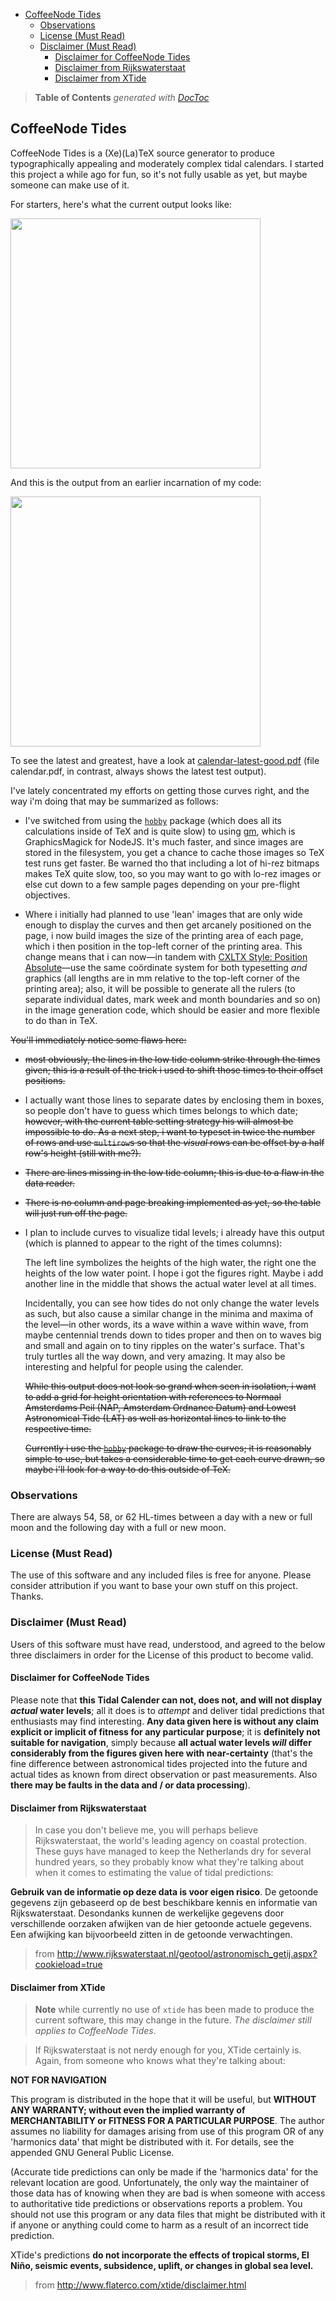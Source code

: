 

- [CoffeeNode Tides](#coffeenode-tides)
	- [Observations](#observations)
	- [License (Must Read)](#license-must-read)
	- [Disclaimer (Must Read)](#disclaimer-must-read)
		- [Disclaimer for CoffeeNode Tides](#disclaimer-for-coffeenode-tides)
		- [Disclaimer from Rijkswaterstaat](#disclaimer-from-rijkswaterstaat)
		- [Disclaimer from XTide](#disclaimer-from-xtide)

> **Table of Contents**  *generated with [DocToc](http://doctoc.herokuapp.com/)*


## CoffeeNode Tides

CoffeeNode Tides is a (Xe)(La)TeX source generator to produce typographically appealing and moderately complex
tidal calendars. I started this project a while ago for fun, so it's not fully usable as yet, but maybe
someone can make use of it.

For starters, here's what the current output looks like:

<img src='https://github.com/loveencounterflow/coffeenode-tides/raw/master/art/Screen%20Shot%202014-04-02%20at%2013.08.21.png' width=400px>

And this is the output from an earlier incarnation of my code:

<img src='https://github.com/loveencounterflow/coffeenode-tides/raw/master/art/Screen%20Shot%202014-03-20%20at%2020.47.55.png' width=400px>

To see the latest and greatest, have a look at [calendar-latest-good.pdf](https://github.com/loveencounterflow/coffeenode-tides/raw/master/calendar-latest-good.pdf)
(file calendar.pdf, in contrast, always shows the latest test output).

I've lately concentrated my efforts on getting those curves right, and the way i'm doing that may be summarized as
follows:

* I've switched from using the [`hobby`](http://ftp.uni-erlangen.de/mirrors/CTAN/graphics/pgf/contrib/hobby/hobby_doc.pdf)
  package (which does all its calculations inside of TeX and is quite slow) to using [gm](https://github.com/aheckmann/gm),
  which is GraphicsMagick for NodeJS. It's much faster, and since images are stored in the filesystem, you
  get a chance to cache those images so TeX test runs get faster. Be warned tho that including a lot of
  hi-rez bitmaps makes TeX quite slow, too, so you may want to go with lo-rez images or else cut down to a
  few sample pages depending on your pre-flight objectives.

* Where i initially had planned to use 'lean' images that are only wide enough to display the curves
  and then get arcanely positioned on the page, i now build images the size of the printing area of each
  page, which i then position in the top-left corner of the printing area. This change means that i can
  now—in tandem with [CXLTX Style: Position Absolute](https://github.com/loveencounterflow/cxltx-styles/)—use
  the same coördinate system for both typesetting *and* graphics (all lengths are in mm relative to the
  top-left corner of the printing area); also, it will be possible to generate all the rulers (to
  separate individual dates, mark week and month boundaries and so on) in the image generation code,
  which should be easier and more flexible to do than in TeX.

<del>You'll immediately notice some flaws here:</del>

* <del>most obviously, the lines in the low tide column strike through the times given; this is a result of the
  trick i used to shift those times to their offset positions.</del>

* I actually want those lines to separate dates by enclosing them in boxes, so people don't have to guess
  which times belongs to which date; <del>however, with the current table setting strategy his will almost
  be impossible to do. As a next step, i want to typeset in twice the number of rows and use `multirow`s
  so that the *visual* rows can be offset by a half row's height (still with me?).</del>

* <del>There are lines missing in the low tide column; this is due to a flaw in the data reader.</del>

* <del>There is no column and page breaking implemented as yet, so the table will just run off the page.</del>

* I plan to include curves to visualize tidal levels; i already have this output (which is planned to appear
  to the right of the times columns):

  The left line symbolizes the heights of the high water, the right one the heights of the low water
  point. I hope i got the figures right. Maybe i add another line in the middle that shows the actual water
  level at all times.

  Incidentally, you can see how tides do not only change the water levels as such, but also cause
  a similar change in the minima and maxima of the level—in other words, its a wave within a wave within
  wave, from maybe centennial trends down to tides proper and then on to waves big and small and again on to tiny
  ripples on the water's surface. That's truly turtles all the way down, and very amazing. It may also be
  interesting and helpful for people using the calender.

  <del>While this output does not look so grand when seen in isolation, i want to add a grid for height
  orientation with references to Normaal Amsterdams Peil (NAP, Amsterdam Ordnance Datum) and Lowest
  Astronomical Tide (LAT) as well as horizontal lines to link to the respective time.</del>

  <del>Currently i use the [`hobby`](http://ftp.uni-erlangen.de/mirrors/CTAN/graphics/pgf/contrib/hobby/hobby_doc.pdf)
  package to draw the curves; it is reasonably simple to use, but takes a considerable time to get each
  curve drawn, so maybe i'll look for a way to do this outside of TeX.</del>

### Observations

There are always 54, 58, or 62 HL-times between a day with a new or full moon and the following day with
a full or new moon.


### License (Must Read)

The use of this software and any included files is free for anyone. Please consider attribution if you
want to base your own stuff on this project. Thanks.

### Disclaimer (Must Read)

Users of this software must have read, understood, and agreed to the below three disclaimers in order for
the License of this product to become valid.

#### Disclaimer for CoffeeNode Tides

Please note that **this Tidal Calender can not, does not, and will not display *actual* water levels**; all it does
is to *attempt* and deliver tidal predictions that enthusiasts may find interesting. **Any data given here
is without any claim explicit or implicit of fitness for any particular purpose**; it is **definitely not
suitable for navigation**, simply because **all actual water levels *will* differ considerably from the figures
given here with near-certainty** (that's the fine difference between astronomical tides projected into the
future and actual tides as known from direct observation or past measurements. Also **there may be faults in
the data and / or data processing**).

#### Disclaimer from Rijkswaterstaat

> In case you don't believe me, you will perhaps believe Rijkswaterstaat, the world's leading agency on
> coastal protection. These guys have managed to keep the Netherlands dry for several hundred years, so they
> probably know what they're talking about when it comes to estimating the value of tidal predictions:

**Gebruik van de informatie op deze data is voor eigen risico**. De getoonde gegevens zijn gebaseerd op de best
beschikbare kennis en informatie van Rijkswaterstaat. Desondanks kunnen de werkelijke gegevens door
verschillende oorzaken afwijken van de hier getoonde actuele gegevens. Een afwijking kan bijvoorbeeld zitten
in de getoonde verwachtingen.

> from http://www.rijkswaterstaat.nl/geotool/astronomisch_getij.aspx?cookieload=true

#### Disclaimer from XTide

> **Note** while currently no use of `xtide` has been made to produce the current software, this may change
> in the future. *The disclaimer still applies to CoffeeNode Tides*.

> If Rijkswaterstaat is not nerdy enough for you, XTide certainly is. Again, from someone who knows what
> they're talking about:


**NOT FOR NAVIGATION**

This program is distributed in the hope that it will be useful, but **WITHOUT ANY WARRANTY; without even the
implied warranty of MERCHANTABILITY or FITNESS FOR A PARTICULAR PURPOSE**.  The author assumes no liability
for damages arising from use of this program OR of any 'harmonics data' that might be distributed with it.
For details, see the appended GNU General Public License.

(Accurate tide predictions can only be made if the 'harmonics data' for the relevant location are good.
Unfortunately, the only way the maintainer of those data has of knowing when they are bad is when someone
with access to authoritative tide predictions or observations reports a problem.  You should not use this
program or any data files that might be distributed with it if anyone or anything could come to harm as a
result of an incorrect tide prediction.

XTide's predictions **do not incorporate the effects of tropical storms, El Niño, seismic events, subsidence,
uplift, or changes in global sea level.**

> from http://www.flaterco.com/xtide/disclaimer.html



<!--

http://live.getij.nl/export.cfm?format=txt&from=01-01-2014&to=31-12-2014&uitvoer=2&interval=10&lunarphase=yes&location=EEMHVN&Timezone=MET_DST&refPlane=LAT&graphRefPlane=LAT&bottom=0&keel=0


locations =
  'AUKFPFM':        'Aukfield platform'
  'BAALHK':         'Baalhoek'
  'BATH':           'Bath'
  'BEERKNL':        'Beerkanaal'
  'BERGSDSWT':      'Bergse Diepsluis west'
  'BORSSLE':        'Borssele'
  'BRESKS':         'Breskens'
  'BROUWHVSGT02':   'Brouwershavensche Gat 02'
  'BROUWHVSGT08':   'Brouwershavensche Gat 08'
  'CADZD':          'Cadzand'
  'DELFZL':         'Delfzijl'
  'DENHDR':         'Den Helder'
  'DENOVBTN':       'Den Oever'
  'DINTHVN':        'Dintelhaven'
  'DORDT':          'Dordrecht'
  'EEMHVN':         'Eemhaven'
  'EEMSHVN':        'Eemshaven'
  'EURPFM':         'Euro platform'
  'EURPHVN':        'Europahaven'
  'GEULHVN':        'Geulhaven'
  'GOIDSOD':        'Goidschalxoord'
  'GOUDBG':         'Gouda brug'
  'HAGSBNDN':       'Hagestein beneden'
  'HANSWT':         'Hansweert'
  'HARLGN':         'Harlingen'
  'HARMSBG':        'Harmsenbrug'
  'HARTBG':         'Hartelbrug'
  'HARTHVN':        'Hartelhaven'
  'HARTKWT':        'Hartel-Kuwait'
  'HARVT10':        'Haringvliet 10'
  'HEESBN':         'Heesbeen'
  'HELLVSS':        'Hellevoetsluis'
  'HOEKVHLD':       'Hoek van Holland'
  'HUIBGT':         'Huibertgat'
  'IJMDBTHVN':      'IJmuiden'
  'K13APFM':        'K13A platform'
  'KATSBTN':        'Kats'
  'KEIZVR':         'Keizersveer'
  'KORNWDZBTN':     'Kornwerderzand'
  'KRAMMSZWT':      'Krammersluizen west'
  'KRIMPADIJSL':    'Krimpen aan de IJssel'
  'KRIMPADLK':      'Krimpen aan de Lek'
  'LAUWOG':         'Lauwersoog'
  'LICHTELGRE':     'Lichteiland Goeree'
  'LITHDP':         'Lith dorp'
  'MAASSS':         'Maassluis'
  'MARLGT':         'Marollegat'
  'MOERDK':         'Moerdijk'
  'NES':            'Nes'
  'NIEUWSTZL':      'Nieuwe Statenzijl'
  'NOORDWMPT':      'Meetpost Noordwijk'
  'OOSTSDE04':      'Oosterschelde 04'
  'OOSTSDE11':      'Oosterschelde 11'
  'OOSTSDE14':      'Oosterschelde 14'
  'OUDSD':          'Oudeschild'
  'OVLVHWT':        'Overloop van Hansweert'
  'PARKSS':         'Parksluis'
  'PETTZD':         'Petten zuid'
  'RAKND':          'Rak noord'
  'ROOMPBNN':       'Roompot binnen'
  'ROOMPBTN':       'Roompot buiten'
  'ROTTDM':         'Rotterdam'
  'ROZBSSNZDE':     'Rozenburgsesluis noordzijde'
  'SCHAARVDND':     'Schaar van de Noord'
  'SCHEURHVN':      'Scheurhaven'
  'SCHEVNGN':       'Scheveningen'
  'SCHIERMNOG':     'Schiermonnikoog'
  'SCHOONHVN':      'Schoonhoven'
  'SPIJKNSE':       'Spijkenisse'
  'STAVNSE':        'Stavenisse'
  'STELLDBTN':      'Haringvlietsluizen'
  'SUURHBNZDE':     'Suurhoffbrug noordzijde'
  'TERNZN':         'Terneuzen'
  'TERSLNZE':       'Terschelling Noordzee'
  'TEXNZE':         'Texel Noordzee'
  'VLAARDGN':       'Vlaardingen'
  'VLAKTVDRN':      'Vlakte van de Raan'
  'VLIELHVN':       'Vlieland haven'
  'VLISSGN':        'Vlissingen'
  'VURN':           'Vuren'
  'WALSODN':        'Walsoorden'
  'WERKDBTN':       'Werkendam buiten'
  'WESTKPLE':       'Westkapelle'
  'WESTTSLG':       'West-Terschelling'
  'WIERMGDN':       'Wierumergronden'
  'YERSKE':         'Yerseke'


 -->

